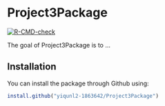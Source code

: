 
# Project3Package

<!-- badges: start -->
[![R-CMD-check](https://github.com/yiqunl2-1863642/Project3Package/workflows/R-CMD-check/badge.svg)](https://github.com/yiqunl2-1863642/Project3Package/actions)
<!-- badges: end -->

The goal of Project3Package is to ...

## Installation

You can install the package through Github using:

``` r
install.github("yiqunl2-1863642/Project3Package")
```


